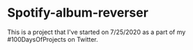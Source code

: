 # Spotify-album-reverser
This is a project that I've started on 7/25/2020 as a part of my #100DaysOfProjects on Twitter. 

